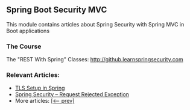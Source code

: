 ## Spring Boot Security MVC

This module contains articles about Spring Security with Spring MVC in Boot applications

### The Course
The "REST With Spring" Classes: http://github.learnspringsecurity.com

### Relevant Articles:

- [TLS Setup in Spring](https://www.baeldung.com/spring-tls-setup)
- [Spring Security – Request Rejected Exception](https://www.baeldung.com/spring-security-request-rejected-exception)
- More articles: [[<-- prev]](/spring-security-modules/spring-security-web-boot-2)
